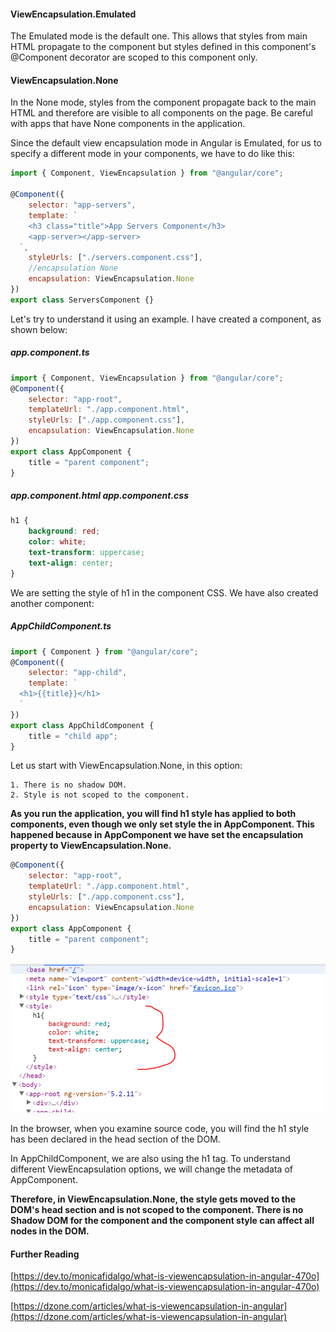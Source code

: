 #### ViewEncapsulation.Emulated

The Emulated mode is the default one. This allows that styles from main HTML propagate to the component but styles defined in this component's @Component decorator are scoped to this component only.

#### ViewEncapsulation.None

In the None mode, styles from the component propagate back to the main HTML and therefore are visible to all components on the page. Be careful with apps that have None components in the application.

Since the default view encapsulation mode in Angular is Emulated, for us to specify a different mode in your components, we have to do like this:

```js
import { Component, ViewEncapsulation } from "@angular/core";

@Component({
	selector: "app-servers",
	template: `
    <h3 class="title">App Servers Component</h3>
    <app-server></app-server>
  `,
	styleUrls: ["./servers.component.css"],
	//encapsulation None
	encapsulation: ViewEncapsulation.None
})
export class ServersComponent {}
```

Let's try to understand it using an example. I have created a component, as shown below:

##### app.component.ts

```js
import { Component, ViewEncapsulation } from "@angular/core";
@Component({
	selector: "app-root",
	templateUrl: "./app.component.html",
	styleUrls: ["./app.component.css"],
	encapsulation: ViewEncapsulation.None
})
export class AppComponent {
	title = "parent component";
}
```

##### app.component.html app.component.css

```css
h1 {
	background: red;
	color: white;
	text-transform: uppercase;
	text-align: center;
}
```

We are setting the style of h1 in the component CSS. We have also created another component:

##### AppChildComponent.ts

```js
import { Component } from "@angular/core";
@Component({
	selector: "app-child",
	template: `
  <h1>{{title}}</h1>
  `
})
export class AppChildComponent {
	title = "child app";
}
```

Let us start with ViewEncapsulation.None, in this option:

    1. There is no shadow DOM.
    2. Style is not scoped to the component.

**As you run the application, you will find h1 style has applied to both components, even though we only set style the in AppComponent. This happened because in AppComponent we have set the encapsulation property to ViewEncapsulation.None.**

```js
@Component({
	selector: "app-root",
	templateUrl: "./app.component.html",
	styleUrls: ["./app.component.css"],
	encapsulation: ViewEncapsulation.None
})
export class AppComponent {
	title = "parent component";
}
```

<img src="./view-encapsulation-none.png">

In the browser, when you examine source code, you will find the h1 style has been declared in the head section of the DOM.

In AppChildComponent, we are also using the h1 tag. To understand different ViewEncapsulation options, we will change the metadata of AppComponent.

**Therefore, in ViewEncapsulation.None, the style gets moved to the DOM's head section and is not scoped to the component. There is no Shadow DOM for the component and the component style can affect all nodes in the DOM.**

#### Further Reading

[https://dev.to/monicafidalgo/what-is-viewencapsulation-in-angular-470o](https://dev.to/monicafidalgo/what-is-viewencapsulation-in-angular-470o)

[https://dzone.com/articles/what-is-viewencapsulation-in-angular](https://dzone.com/articles/what-is-viewencapsulation-in-angular)
